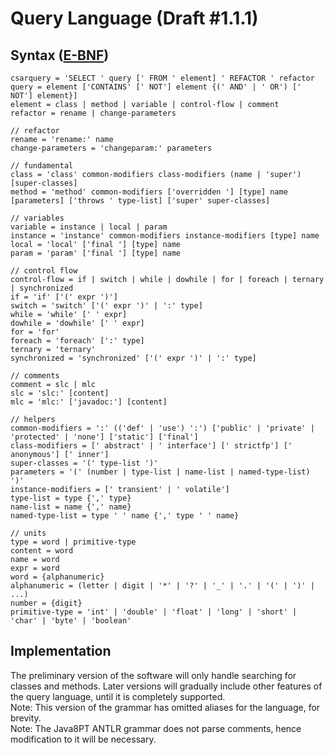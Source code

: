 # Query Language (Draft #1.1.1)
## Syntax ([E-BNF](https://en.wikipedia.org/wiki/Extended_Backus%E2%80%93Naur_form))
```
csarquery = 'SELECT ' query [' FROM ' element] ' REFACTOR ' refactor
query = element ['CONTAINS' [' NOT'] element {(' AND' | ' OR') [' NOT'] element}]
element = class | method | variable | control-flow | comment
refactor = rename | change-parameters

// refactor
rename = 'rename:' name
change-parameters = 'changeparam:' parameters

// fundamental
class = 'class' common-modifiers class-modifiers (name | 'super') [super-classes]
method = 'method' common-modifiers ['overridden '] [type] name [parameters] ['throws ' type-list] ['super' super-classes]

// variables
variable = instance | local | param
instance = 'instance' common-modifiers instance-modifiers [type] name
local = 'local' ['final '] [type] name
param = 'param' ['final '] [type] name

// control flow
control-flow = if | switch | while | dowhile | for | foreach | ternary | synchronized
if = 'if' ['(' expr ')']
switch = 'switch' ['(' expr ')' | ':' type]
while = 'while' [' ' expr]
dowhile = 'dowhile' [' ' expr]
for = 'for'
foreach = 'foreach' [':' type]
ternary = 'ternary'
synchronized = 'synchronized' ['(' expr ')' | ':' type]

// comments
comment = slc | mlc
slc = 'slc:' [content]
mlc = 'mlc:' ['javadoc:'] [content]

// helpers
common-modifiers = ':' (('def' | 'use') ':') ['public' | 'private' | 'protected' | 'none'] ['static'] ['final']
class-modifiers = [' abstract' | ' interface'] [' strictfp'] [' anonymous'] [' inner']
super-classes = '(' type-list ')'
parameters = '(' (number | type-list | name-list | named-type-list) ')'
instance-modifiers = [' transient' | ' volatile']
type-list = type {',' type}
name-list = name {',' name}
named-type-list = type ' ' name {',' type ' ' name}

// units
type = word | primitive-type
content = word
name = word
expr = word
word = {alphanumeric}
alphanumeric = (letter | digit | '*' | '?' | '_' | '.' | '(' | ')' | ...)
number = {digit}
primitive-type = 'int' | 'double' | 'float' | 'long' | 'short' | 'char' | 'byte' | 'boolean'
```

## Implementation
The preliminary version of the software will only handle searching for classes and methods.
Later versions will gradually include other features of the query language, until it is completely supported.  
Note: This version of the grammar has omitted aliases for the language, for brevity.  
Note: The Java8PT ANTLR grammar does not parse comments, hence modification to it will be necessary.
